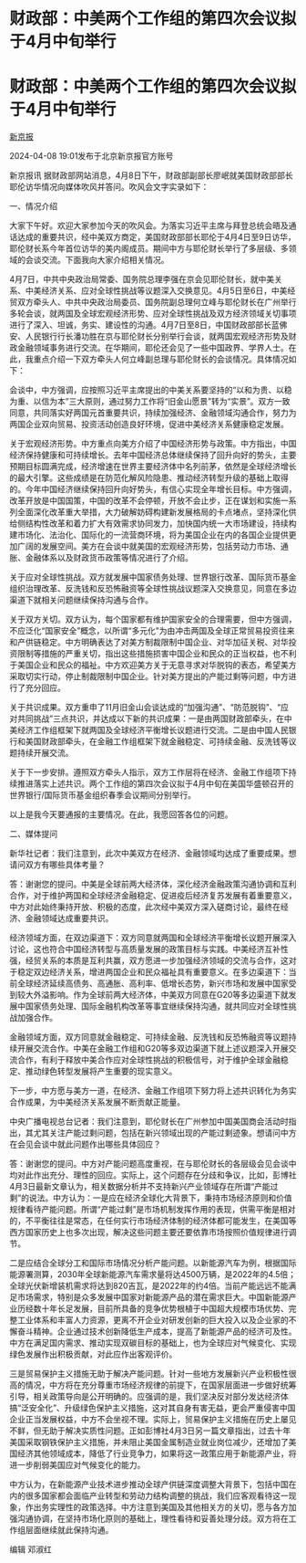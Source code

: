 # 财政部：中美两个工作组的第四次会议拟于4月中旬举行

# 财政部：中美两个工作组的第四次会议拟于4月中旬举行

[](https://news.qq.com/omn/author/8QMc3nxZ7IIVuT3b)

[新京报](https://news.qq.com/omn/author/8QMc3nxZ7IIVuT3b)

2024-04-08 19:01发布于北京新京报官方账号

新京报讯 据财政部网站消息，4月8日下午，财政部副部长廖岷就美国财政部部长耶伦访华情况向媒体吹风并答问。吹风会文字实录如下：

一、情况介绍

大家下午好。欢迎大家参加今天的吹风会。为落实习近平主席与拜登总统会晤及通话达成的重要共识，经中美双方商定，美国财政部部长耶伦于4月4日至9日访华，耶伦财长系今年首位访华的美内阁成员。期间中方与耶伦财长举行了多层级、多领域的会谈交流。下面我向大家介绍相关情况。

4月7日，中共中央政治局常委、国务院总理李强在京会见耶伦财长，就中美关系、中美经济关系、应对全球性挑战等议题深入交换意见。4月5日至6日，中美经贸双方牵头人、中共中央政治局委员、国务院副总理何立峰与耶伦财长在广州举行多轮会谈，就两国及全球宏观经济形势、应对全球性挑战及双方经济领域关切事项进行了深入、坦诚，务实、建设性的沟通。4月7日至8日，中国财政部部长蓝佛安、人民银行行长潘功胜在京与耶伦财长分别举行会谈，就两国宏观经济形势及财政金融领域事务进行交流。在华期间，耶伦还会见了一些中国政界、学界人士。在此，我重点介绍一下双方牵头人何立峰副总理与耶伦财长的会谈情况。具体情况如下：

会谈中，中方强调，应按照习近平主席提出的中美关系要坚持的“以和为贵、以稳为重、以信为本”三大原则，通过努力工作将“旧金山愿景”转为“实景”。双方一致同意，共同落实好两国元首重要共识，持续加强经济、金融领域沟通合作，努力为两国企业双向贸易、投资活动创造良好环境，促进中美经济关系健康稳定发展。

关于宏观经济形势。中方重点向美方介绍了中国经济形势与政策。中方指出，中国经济保持健康和可持续增长。去年中国经济总体继续保持了回升向好的势头，主要预期目标圆满完成，经济增速在世界主要经济体中名列前茅，依然是全球经济增长的最大引擎。这些成绩是在防范化解风险隐患、推动经济转型升级的基础上取得的。今年中国经济继续保持回升向好势头，有信心实现全年增长目标。中方强调，改革开放是中国国策，中国的改革不会停顿，开放不会止步，正在谋划和实施一系列全面深化改革重大举措，大力破解妨碍构建新发展格局的卡点堵点，坚持深化供给侧结构性改革和着力扩大有效需求协同发力，加快国内统一大市场建设，持续构建市场化、法治化、国际化的一流营商环境，将为美国企业在内的各国企业提供更加广阔的发展空间。美方在会谈中就美国的宏观经济形势，包括劳动力市场、通胀、金融体系以及财政货币政策等情况进行了介绍。

关于应对全球性挑战。双方就发展中国家债务处理、世界银行改革、国际货币基金组织治理改革、反洗钱和反恐怖融资等全球性挑战议题深入交换意见，同意在多边渠道下就相关问题继续保持沟通与合作。

关于双方关切。双方认为，每个国家都有维护国家安全的合理需要，但中方强调，不应泛化“国家安全”概念，以所谓“多元化”为由冲击两国及全球正常贸易投资往来和产供链稳定。中方明确表达了对美方制裁限制中国企业、对华加征关税、对华投资限制等措施的严重关切，指出这些措施损害中国企业和民众的正当权益，也不利于美国企业和民众的福祉。中方欢迎美方关于无意寻求对华脱钩的表态，希望美方采取切实行动，停止制裁限制中国企业。针对美方提出的产能过剩等问题，中方进行了充分回应。

关于共识成果。双方重申了11月旧金山会谈达成的“加强沟通”、“防范脱钩”、“应对共同挑战”三点共识，并达成以下新的共识成果：一是由两国财政部牵头，在中美经济工作组框架下就两国及全球经济平衡增长议题进行交流。二是由中国人民银行和美国财政部牵头，在金融工作组框架下就金融稳定、可持续金融、反洗钱等议题持续开展交流。

关于下一步安排。遵照双方牵头人指示，双方工作层将在经济、金融工作组项下持续推进落实上述共识。两个工作组的第四次会议拟于4月中旬在美国华盛顿召开的世界银行/国际货币基金组织春季会议期间分别举行。

以上是我今天要通报的主要情况。在此，我愿回答各位的问题。

二、媒体提问

新华社记者：我们注意到，此次中美双方在经济、金融领域均达成了重要成果。想请问双方有哪些具体考量？

答：谢谢您的提问。中美是全球前两大经济体，深化经济金融政策沟通协调和互利合作，对于维护两国和全球经济金融稳定、促进疫后经济复苏发展有着重要意义，中方对此始终秉持开放、积极的态度，此次经中美双方深入磋商讨论，最终在经济、金融领域达成重要共识。

经济领域方面，在双边渠道下：双方同意就两国和全球经济平衡增长议题开展深入讨论，这也符合中国经济转型与高质量发展的政策目标与实践。中美经济互补性强，经贸关系的本质是互利共赢，双方愿进一步加强经济领域的交流与合作，这对于稳定双边经济关系，增进两国企业和民众福祉具有重要意义。在多边渠道下：当前全球经济延续高债务、高通胀、高利率、低增长态势，新兴市场和发展中国家受到较大外溢影响。作为全球前两大经济体，中美双方同意在G20等多边渠道下就发展中国家债务处理、国际金融机构改革等事宜继续保持沟通，就共同应对全球性挑战加强合作。

金融领域方面，双方同意就金融稳定、可持续金融、反洗钱和反恐怖融资等议题持续开展交流合作。中美在金融工作组和G20等多双边渠道下就上述议题深入开展交流合作，有利于释放中美合作应对全球性挑战的积极信号，对于维护全球金融稳定、推动绿色转型发展将产生重要的现实意义。

下一步，中方愿与美方一道，在经济、金融工作组项下努力将上述共识转化为务实合作成果，为中美经济关系发展不断贡献正能量。

中央广播电视总台记者：我们注意到，耶伦财长在广州参加中国美国商会活动时指出，其尤其关注产能过剩问题，包括在新兴领域出现的产能过剩迹象。想请问中方在会见会谈中就此问题作出哪些具体回应？

答：谢谢您的提问。中方对产能问题高度重视，在与耶伦财长的各层级会见会谈中均对此作出充分、理性的回应。实际上，这个问题存在分歧和争议，比如，彭博社4月3日最新文章认为，相关数据分析并不支持新兴产业领域存在所谓“产能过剩”的说法。中方认为：一是应在经济全球化大背景下，秉持市场经济原则和价值规律看待产能问题。所谓“产能过剩”是市场机制发挥作用的表现，供需平衡是相对的，不平衡往往是常态，在任何实行市场经济体制的经济体都可能发生，在美国等西方国家历史上也多次出现，解决这些问题主要还要依靠市场按照价值规律进行调节。

二是应结合全球分工和国际市场情况分析产能问题。以新能源汽车为例，根据国际能源署测算，2030年全球新能源汽车需求量将达4500万辆，是2022年的4.5倍；全球光伏新增装机需求将达到820吉瓦，是2022年的约4倍。当前产能远远不能满足市场需求，特别是众多发展中国家对新能源产品的潜在需求巨大。中国新能源产业历经数十年长足发展，目前所具备的竞争优势根植于中国超大规模市场优势、完整工业体系和丰富人力资源，更离不开企业对研发创新的巨大投入以及企业家的不懈奋斗精神。企业通过技术创新降低生产成本，提高了新能源产品的经济可及性。中方在满足国内需求、推动实现双碳目标的基础上，也为全球应对气候变化、实现绿色发展作出积极贡献，对此应作出客观评价。

三是贸易保护主义措施无助于解决产能问题。针对一些地方发展新兴产业积极性很高的情况，中方将在充分尊重市场经济规律的前提下，在国家层面进一步做好统筹引导，相关政策导向是公开明确的。应强调的是，我们坚决反对部分发达经济体搞“泛安全化”、升级绿色保护主义措施，这对其自身有害无益，更会严重侵害中国企业正当发展权益，中方不会坐视不理。实际上，贸易保护主义措施在历史上屡见不鲜，但无助于解决实质性问题。正如彭博社4月3日另一篇文章指出，过去十年美国采取钢铁保护主义措施，并未阻止美国金属制造业就业岗位减少，还增加了美国经济其他领域成本，降低了行业竞争力，如果将这一政策应用于新能源产业，将进一步削弱美国应对气候变化的能力。

中方认为，在新能源产业技术进步推动全球产供链深度调整大背景下，包括中国在内的很多国家都会面临产业转型和劳动力结构调整的挑战，我们应客观看待这一现象，作出务实理性的政策选择。中方注意到美国及其他相关方的关切，愿与各方加强沟通协调，在坚持市场化原则的基础上，理性看待和妥善处理分歧。双方将在工作组层面继续就此保持沟通。

编辑 邓淑红

